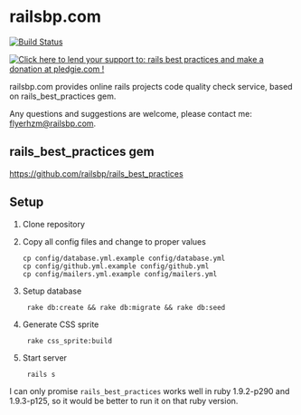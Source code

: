 # railsbp.com

[![Build Status](https://secure.travis-ci.org/railsbp/railsbp.com.png)](http://travis-ci.org/railsbp/railsbp.com)

<a href='https://pledgie.com/campaigns/12057'><img alt='Click here to lend your support to: rails best practices and make a donation at pledgie.com !' src='https://pledgie.com/campaigns/12057.png?skin_name=chrome' border='0' ></a>

railsbp.com provides online rails projects code quality check service,
based on rails_best_practices gem.

Any questions and suggestions are welcome, please contact me: flyerhzm@railsbp.com.

## rails_best_practices gem

<https://github.com/railsbp/rails_best_practices>

## Setup

1.  Clone repository
2.  Copy all config files and change to proper values

        cp config/database.yml.example config/database.yml
        cp config/github.yml.example config/github.yml
        cp config/mailers.yml.example config/mailers.yml

3. Setup database

        rake db:create && rake db:migrate && rake db:seed

4. Generate CSS sprite


        rake css_sprite:build

5. Start server

        rails s


I can only promise `rails_best_practices` works well in ruby
1.9.2-p290 and 1.9.3-p125, so it would be better to run it on that ruby version.
